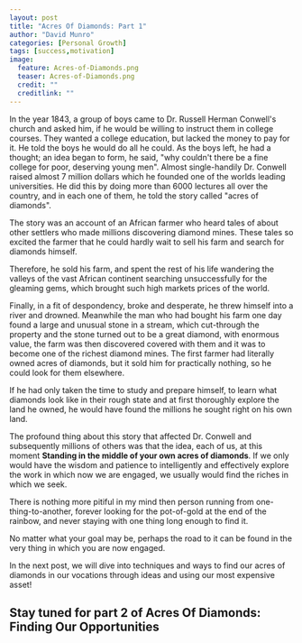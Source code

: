 ```yaml
---
layout: post
title: "Acres Of Diamonds: Part 1"
author: "David Munro"
categories: [Personal Growth]
tags: [success,motivation]
image:
  feature: Acres-of-Diamonds.png
  teaser: Acres-of-Diamonds.png
  credit: ""
  creditlink: ""
---
```


In the year 1843, a group of boys came to Dr. Russell Herman Conwell's church and asked him, if he would be willing to instruct them in college courses. They wanted a college education, but lacked the money to pay for it. He told the boys he would do all he could. As the boys left, he had a thought; an idea began to form, he said, "why couldn't there be a fine college for poor, deserving young men". Almost single-handily Dr. Conwell raised almost 7 million dollars which he founded one of the worlds leading universities. He did this by doing more than 6000 lectures all over the country, and in each one of them, he told the story called "acres of diamonds".

The story was an account of an African farmer who heard tales of about other settlers who made millions discovering diamond mines. These tales so excited the farmer that he could hardly wait to sell his farm and search for diamonds himself.

Therefore, he sold his farm, and spent the rest of his life wandering the valleys of the vast African continent searching unsuccessfully for the gleaming gems, which brought such high markets prices of the world.

Finally, in a fit of despondency, broke and desperate, he threw himself into a river and drowned. Meanwhile the man who had bought his farm one day found a large and unusual stone in a stream, which cut-through the property and the stone turned out to be a great diamond, with enormous value, the farm was then discovered covered with them and it was to become one of the richest diamond mines. The first farmer had literally owned acres of diamonds, but it sold him for practically nothing, so he could look for them elsewhere.

If he had only taken the time to study and prepare himself, to learn what diamonds look like in their rough state and at first thoroughly explore the land he owned, he would have found the millions he sought right on his own land.

The profound thing about this story that affected Dr. Conwell and subsequently millions of others was that the idea, each of us, at this moment **Standing in the middle of your own acres of diamonds**. If we only would have the wisdom and patience to intelligently and effectively explore the work in which now we are engaged, we usually would find the riches in which we seek.

There is nothing more pitiful in my mind then person running from one-thing-to-another, forever looking for the pot-of-gold at the end of the rainbow, and never staying with one thing long enough to find it.

No matter what your goal may be, perhaps the road to it can be found in the very thing in which you are now engaged.

In the next post, we will dive into techniques and ways to find our acres of diamonds in our vocations through ideas and using our most expensive asset! 

## Stay tuned for part 2 of Acres Of Diamonds: Finding Our Opportunities